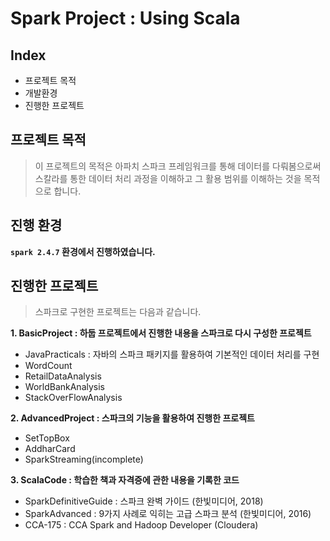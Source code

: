 # Spark Project : Using Scala
## Index
  - 프로젝트 목적
  - 개발환경
  - 진행한 프로젝트
  
## 프로젝트 목적
> 이 프로젝트의 목적은 아파치 스파크 프레임워크를 통해 데이터를 다뤄봄으로써 스칼라를 통한 데이터 처리 과정을 이해하고 그 활용 범위를 이해하는 것을 목적으로 합니다.

## 진행 환경
**`spark 2.4.7` 환경에서 진행하였습니다.**

## 진행한 프로젝트
> 스파크로 구현한 프로젝트는 다음과 같습니다.

**1. BasicProject : 하둡 프로젝트에서 진행한 내용을 스파크로 다시 구성한 프로젝트**
  - JavaPracticals : 자바의 스파크 패키지를 활용하여 기본적인 데이터 처리를 구현
  - WordCount
  - RetailDataAnalysis
  - WorldBankAnalysis
  - StackOverFlowAnalysis

**2. AdvancedProject : 스파크의 기능을 활용하여 진행한 프로젝트**
  - SetTopBox
  - AddharCard
  - SparkStreaming(incomplete)

**3. ScalaCode : 학습한 책과 자격증에 관한 내용을 기록한 코드**
  - SparkDefinitiveGuide : 스파크 완벽 가이드 (한빛미디어, 2018)
  - SparkAdvanced : 9가지 사례로 익히는 고급 스파크 분석 (한빛미디어, 2016)
  - CCA-175 : CCA Spark and Hadoop Developer (Cloudera)

